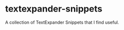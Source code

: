 textexpander-snippets
=====================

A collection of TextExpander Snippets that I find useful.
